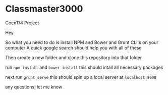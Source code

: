 Classmaster3000
===============

Coen174 Project

Hey.

So what you need to do is install NPM and Bower and Grunt CLI's on your computer
A quick google search should help you with all of these

Then create a new folder and clone this repository into that folder

run `npm install` and `bower install`
this should intall all necessary packages

next run `grunt serve`
this should spin up a local server at `localhost:9000`

any questions, let me know
